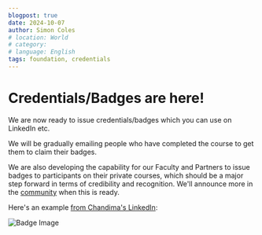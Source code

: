 ```yaml
---
blogpost: true
date: 2024-10-07
author: Simon Coles
# location: World
# category: 
# language: English
tags: foundation, credentials
---
```


# Credentials/Badges are here!

We are now ready to issue credentials/badges which you can use on LinkedIn etc.

We will be gradually emailing people who have completed the course to get
them to claim their badges.

We are also developing the capability for our Faculty and Partners to issue
badges to participants on their private courses, which should be a major
step forward in terms of credibility and recognition. We'll announce more
in the [community](https://community.betterconversations.foundation/t/credentials-badges-are-here/509) when this is ready.

Here's an example [from Chandima's LinkedIn](https://www.linkedin.com/in/chandimadutton/):

![Badge Image](/_static/images/2024-10-07-badges.png)
